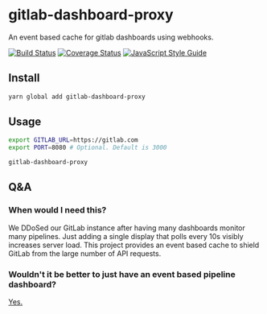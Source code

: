# gitlab-dashboard-proxy
An event based cache for gitlab dashboards using webhooks.

[![Build Status](https://travis-ci.org/nadavami/gitlab-dashboard-proxy.svg?branch=master)](https://travis-ci.org/nadavami/gitlab-dashboard-proxy)
[![Coverage Status](https://coveralls.io/repos/github/nadavami/gitlab-dashboard-proxy/badge.svg)](https://coveralls.io/github/nadavami/gitlab-dashboard-proxy)
[![JavaScript Style Guide](https://img.shields.io/badge/code_style-standard-brightgreen.svg)](https://standardjs.com)

## Install
```bash
yarn global add gitlab-dashboard-proxy
```

## Usage
```bash
export GITLAB_URL=https://gitlab.com
export PORT=8080 # Optional. Default is 3000

gitlab-dashboard-proxy
```

## Q&A
### When would I need this?
We DDoSed our GitLab instance after having many dashboards monitor many pipelines. Just adding a single display that polls every 10s visibly increases server load. This project provides an event based cache to shield GitLab from the large number of API requests.

### Wouldn't it be better to just have an event based pipeline dashboard?
[Yes.](https://github.com/new) 
